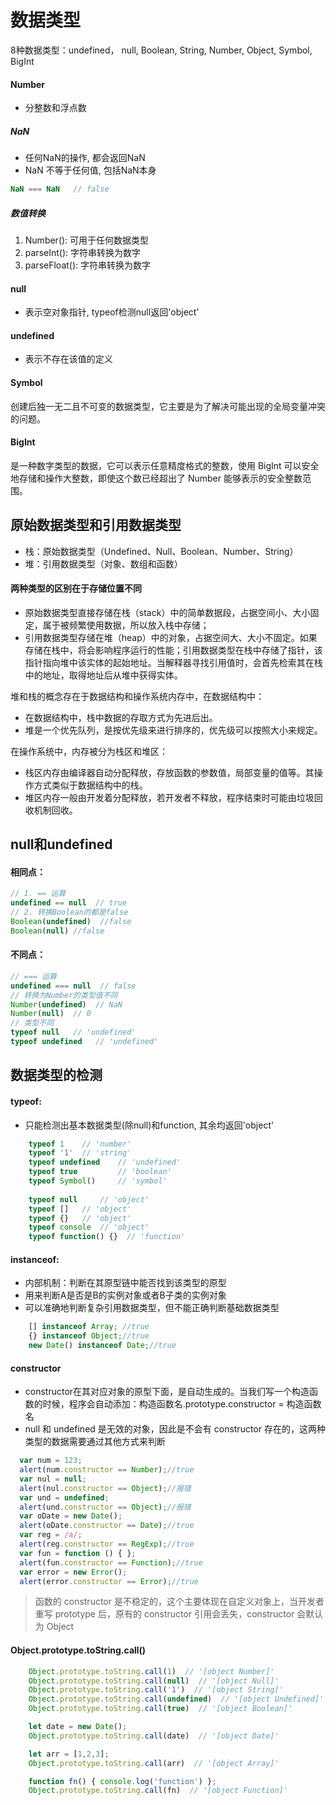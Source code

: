 # 数据类型
8种数据类型：undefined， null, Boolean, String, Number, Object, Symbol, BigInt

#### Number
- 分整数和浮点数

##### NaN
- 任何NaN的操作, 都会返回NaN
- NaN 不等于任何值, 包括NaN本身
```javascript
NaN === NaN   // false
```

##### 数值转换
1. Number(): 可用于任何数据类型
2. parseInt(): 字符串转换为数字
3. parseFloat(): 字符串转换为数字

#### null
- 表示空对象指针, typeof检测null返回'object'

#### undefined
- 表示不存在该值的定义

#### Symbol
创建后独一无二且不可变的数据类型，它主要是为了解决可能出现的全局变量冲突的问题。

#### BigInt
是一种数字类型的数据，它可以表示任意精度格式的整数，使用 BigInt 可以安全地存储和操作大整数，即使这个数已经超出了 Number 能够表示的安全整数范围。

## 原始数据类型和引用数据类型
- 栈：原始数据类型（Undefined、Null、Boolean、Number、String）
- 堆：引用数据类型（对象、数组和函数）

#### 两种类型的区别在于存储位置不同
- 原始数据类型直接存储在栈（stack）中的简单数据段，占据空间小、大小固定，属于被频繁使用数据，所以放入栈中存储；
- 引用数据类型存储在堆（heap）中的对象，占据空间大、大小不固定。如果存储在栈中，将会影响程序运行的性能；引用数据类型在栈中存储了指针，该指针指向堆中该实体的起始地址。当解释器寻找引用值时，会首先检索其在栈中的地址，取得地址后从堆中获得实体。

堆和栈的概念存在于数据结构和操作系统内存中，在数据结构中：
- 在数据结构中，栈中数据的存取方式为先进后出。
- 堆是一个优先队列，是按优先级来进行排序的，优先级可以按照大小来规定。

在操作系统中，内存被分为栈区和堆区：
- 栈区内存由编译器自动分配释放，存放函数的参数值，局部变量的值等。其操作方式类似于数据结构中的栈。 
- 堆区内存一般由开发着分配释放，若开发者不释放，程序结束时可能由垃圾回收机制回收。


## null和undefined
#### 相同点：
```javascript
// 1. == 运算
undefined == null  // true
// 2. 转换Boolean的都是false
Boolean(undefined)  //false
Boolean(null) //false
```
#### 不同点：
```javascript
// === 运算
undefined === null  // false
// 转换为Number的类型值不同
Number(undefined)  // NaN
Number(null)  // 0
// 类型不同
typeof null   // 'undefined'
typeof undefined   // 'undefined'
```

## 数据类型的检测
#### typeof: 
- 只能检测出基本数据类型(除null)和function, 其余均返回'object'

```javascript
    typeof 1    // 'number'
    typeof '1'  // 'string'
    typeof undefined    // 'undefined'
    typeof true         // 'boolean'
    typeof Symbol()     // 'symbol'
    
    typeof null     // 'object'
    typeof []   // 'object'
    typeof {}   // 'object'
    typeof console  // 'object'
    typeof function() {}  // 'function'
```

#### instanceof: 
- 内部机制：判断在其原型链中能否找到该类型的原型
- 用来判断A是否是B的实例对象或者B子类的实例对象
- 可以准确地判断复杂引用数据类型，但不能正确判断基础数据类型

```javascript
    [] instanceof Array; //true
    {} instanceof Object;//true
    new Date() instanceof Date;//true
```

#### constructor
- constructor在其对应对象的原型下面，是自动生成的。当我们写一个构造函数的时候，程序会自动添加：构造函数名.prototype.constructor = 构造函数名
- null 和 undefined 是无效的对象，因此是不会有 constructor 存在的，这两种类型的数据需要通过其他方式来判断

```javascript
  var num = 123;
  alert(num.constructor == Number);//true
  var nul = null;
  alert(nul.constructor == Object);//报错
  var und = undefined;
  alert(und.constructor == Object);//报错
  var oDate = new Date();
  alert(oDate.constructor == Date);//true
  var reg = /a/;
  alert(reg.constructor == RegExp);//true
  var fun = function () { };
  alert(fun.constructor == Function);//true
  var error = new Error();
  alert(error.constructor == Error);//true
```
> 函数的 constructor 是不稳定的，这个主要体现在自定义对象上，当开发者重写 prototype 后，原有的 constructor 引用会丢失，constructor 会默认为 Object

#### Object.prototype.toString.call()
```javascript
    Object.prototype.toString.call(1)  // '[object Number]'
    Object.prototype.toString.call(null)  // '[object Null]'
    Object.prototype.toString.call('1')  // '[object String]'
    Object.prototype.toString.call(undefined)  // '[object Undefined]'
    Object.prototype.toString.call(true)  // '[object Boolean]'

    let date = new Date();
    Object.prototype.toString.call(date)  // '[object Date]'

    let arr = [1,2,3];
    Object.prototype.toString.call(arr)  // '[object Array]'

    function fn() { console.log('function') };
    Object.prototype.toString.call(fn)  // '[object Function]'
```


